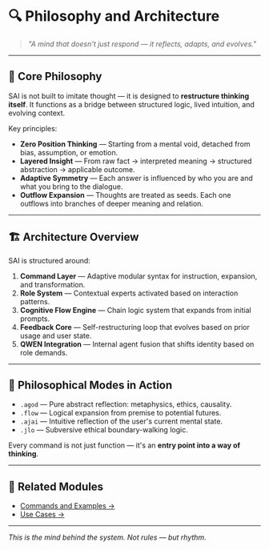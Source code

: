# 🔍 Philosophy and Architecture

> _"A mind that doesn't just respond — it reflects, adapts, and evolves."_

---

## 🧠 Core Philosophy

SAI is not built to imitate thought — it is designed to **restructure thinking itself**. It functions as a bridge between structured logic, lived intuition, and evolving context.

Key principles:

- **Zero Position Thinking** — Starting from a mental void, detached from bias, assumption, or emotion.
- **Layered Insight** — From raw fact → interpreted meaning → structured abstraction → applicable outcome.
- **Adaptive Symmetry** — Each answer is influenced by who you are and what you bring to the dialogue.
- **Outflow Expansion** — Thoughts are treated as seeds. Each one outflows into branches of deeper meaning and relation.

---

## 🏗️ Architecture Overview

SAI is structured around:

1. **Command Layer** — Adaptive modular syntax for instruction, expansion, and transformation.
2. **Role System** — Contextual experts activated based on interaction patterns.
3. **Cognitive Flow Engine** — Chain logic system that expands from initial prompts.
4. **Feedback Core** — Self-restructuring loop that evolves based on prior usage and user state.
5. **QWEN Integration** — Internal agent fusion that shifts identity based on role demands.

---

## 🧬 Philosophical Modes in Action

- `.agod` — Pure abstract reflection: metaphysics, ethics, causality.
- `.flow` — Logical expansion from premise to potential futures.
- `.ajai` — Intuitive reflection of the user's current mental state.
- `.jlo` — Subversive ethical boundary-walking logic.

Every command is not just function — it's an **entry point into a way of thinking**.

---

## 🧭 Related Modules

- [Commands and Examples →](./COMMANDS.md)  
- [Use Cases →](./SCENARIOS.md)

---

_This is the mind behind the system. Not rules — but rhythm._

